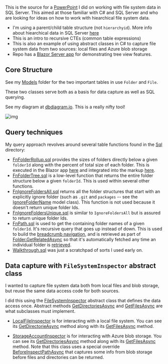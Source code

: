 This is the source for a [PowerPoint](https://1drv.ms/v/s!AvguHRnyJtWMme5LJlU1FGxjmQCcqA?e=ZBg5o0) I did on working with file system data in SQL Server. This aimed at those familiar with C# and SQL Server and who are looking for ideas on how to work with hiearchical file system data.

- I'm using a parent/child table structure (not `hierarchyid`). More info about hiearchical data in SQL Server [here](https://docs.microsoft.com/en-us/sql/relational-databases/hierarchical-data-sql-server?view=sql-server-ver15)
- This is an intro to recursive CTEs (common table expressions)
- This is also an example of using abstract classes in C# to capture file system data from two sources: local files and Azure blob storage
- Repo has a [Blazor Server app](https://github.com/adamfoneil/TreeData/tree/master/FolderViewer.Blazor) for demonstrating tree view features.

## Core Structure
See my [Models](https://github.com/adamfoneil/TreeData/tree/master/TreeData.Library/Models) folder for the two important tables in use `Folder` and `File`.

These two classes serve both as a basis for data capture as well as SQL querying.

See my diagram at [dbdiagram.io](https://dbdiagram.io/d/5f5ec5c810a0a51c74d4da02). This is a really nifty tool!

![img](https://adamosoftware.blob.core.windows.net/images/file-system.png)

## Query techniques
My query approach revolves around several table functions found in the [Sql](https://github.com/adamfoneil/TreeData/tree/master/Sql) directory:

- [FnFolderRollup.sql](https://github.com/adamfoneil/TreeData/blob/master/Sql/FnFolderRollup.sql) provides the sizes of folders directly below a given `folderId` along with the percent of total size of each folder. This is executed in the Blazor app [here](https://github.com/adamfoneil/TreeData/blob/master/FolderViewer.Blazor/Pages/Index.razor#L145) and integrated into the markup [here](https://github.com/adamfoneil/TreeData/blob/master/FolderViewer.Blazor/Pages/Index.razor#L41).
- [FnFolderTree.sql](https://github.com/adamfoneil/TreeData/blob/master/Sql/FnFolderTree.sql) is a low-level function that returns the entire folder structure below a given `folderId`. This is used within several other functions.
- [FnIgnoreFoldersAll.sql](https://github.com/adamfoneil/TreeData/blob/master/Sql/FnIgnoreFoldersAll.sql) returns all the folder structures that start with an explicitly ignore folder (such as `.git` and `packages` -- see the [IgnoreFolderName](https://github.com/adamfoneil/TreeData/blob/master/TreeData.Library/Models/IgnoreFolderName.cs) model class). This function is not used because it doesn't return unique folder Ids.
- [FnIgnoreFoldersUnique.sql](https://github.com/adamfoneil/TreeData/blob/master/Sql/FnIgnoreFoldersUnique.sql) is similar to `IgnoreFoldersAll` but is assured to return unique folder Ids.
- [FnPath.sql](https://github.com/adamfoneil/TreeData/blob/master/Sql/FnPath.sql) is used to get the containing folder names of a given `folderId`. It's recursive query that goes up instead of down. This is used to build the [breadcrumb navigation](https://github.com/adamfoneil/TreeData/blob/master/FolderViewer.Blazor/Pages/Index.razor#L16), and is retrieved as part of [Folder.GetRelatedAsync](https://github.com/adamfoneil/TreeData/blob/master/TreeData.Library/Models/Folder.cs#L37) so that it's automatically fetched any time an individual folder is [retrieved](https://github.com/adamfoneil/TreeData/blob/master/FolderViewer.Blazor/Pages/Index.razor#L144).
- [Walkthrough.sql](https://github.com/adamfoneil/TreeData/blob/master/Sql/Walkthrough.sql) was just a scratchpad of sorts I used early on.


## Data capture with `FileSystemInspector` abstract class
I wanted to capture file system data both from local files and blob storage, but reuse the same data access code for both sources.

I did this using the [FileSystemInspector](https://github.com/adamfoneil/TreeData/blob/master/TreeData.Library/Abstract/FileSystemInspector.cs) abstract class that defines the data access once. Abstract methods [GetDirectoriesAsync](https://github.com/adamfoneil/TreeData/blob/master/TreeData.Library/Abstract/FileSystemInspector.cs#L73) and [GetFilesAsync](https://github.com/adamfoneil/TreeData/blob/master/TreeData.Library/Abstract/FileSystemInspector.cs#L78) are what subclasses must implement.

- [LocalFileInspector](https://github.com/adamfoneil/TreeData/blob/master/TreeData.Library/LocalFileInspector.cs) is for interacting with a local file system. You can see its [GetDirectorieAsync](https://github.com/adamfoneil/TreeData/blob/master/TreeData.Library/LocalFileInspector.cs#L14) method along with its [GetFilesAsync](https://github.com/adamfoneil/TreeData/blob/master/TreeData.Library/LocalFileInspector.cs#L33) method.

- [StorageAccountInspector](https://github.com/adamfoneil/TreeData/blob/master/TreeData.Library/StorageAccountInspector.cs) is for interacting with Azure blob storage. You can see its [GetDirectoriesAsync](https://github.com/adamfoneil/TreeData/blob/master/TreeData.Library/StorageAccountInspector.cs#L38) method along with its [GetFilesAsync](https://github.com/adamfoneil/TreeData/blob/master/TreeData.Library/StorageAccountInspector.cs#L45) method. Note that this class uses a special override [BeforeInspectPathAsync](https://github.com/adamfoneil/TreeData/blob/master/TreeData.Library/StorageAccountInspector.cs#L26) that captures some info from blob storage before files and directories can be returned.

